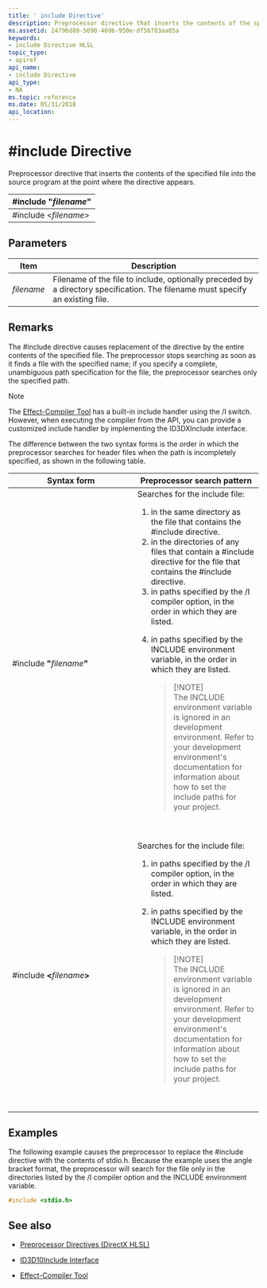 ```yaml
---
title: ' include Directive'
description: Preprocessor directive that inserts the contents of the specified file into the source program at the point where the directive appears.
ms.assetid: 24796d89-5690-469b-950e-df56783aa05a
keywords:
- include Directive HLSL
topic_type:
- apiref
api_name:
- include Directive
api_type:
- NA
ms.topic: reference
ms.date: 05/31/2018
api_location: 
---
```


# \#include Directive

Preprocessor directive that inserts the contents of the specified file into the source program at the point where the directive appears.


| \#include "*filename*"       |
|------------------------------|
| \#include <*filename*> |

## Parameters

| Item | Description |
|------|-------------|
| *filename* | Filename of the file to include, optionally preceded by a directory specification. The filename must specify an existing file. |

## Remarks

The \#include directive causes replacement of the directive by the entire contents of the specified file. The preprocessor stops searching as soon as it finds a file with the specified name; if you specify a complete, unambiguous path specification for the file, the preprocessor searches only the specified path.

> [!NOTE]
> The [Effect-Compiler Tool](https://docs.microsoft.com/windows/desktop/direct3dtools/fxc) has a built-in include handler using the /I switch. However, when executing the compiler from the API, you can provide a customized include handler by implementing the ID3DXInclude interface.

The difference between the two syntax forms is the order in which the preprocessor searches for header files when the path is incompletely specified, as shown in the following table.

<table>
<colgroup>
<col style="width: 50%" />
<col style="width: 50%" />
</colgroup>
<thead>
<tr class="header">
<th>Syntax form</th>
<th>Preprocessor search pattern</th>
</tr>
</thead>
<tbody>
<tr class="odd">
<td>#include <b>&quot;</b><em>filename</em><b>&quot;</b></td>
<td>Searches for the include file:
<ol>
<li>in the same directory as the file that contains the #include directive.</li>
<li>in the directories of any files that contain a #include directive for the file that contains the #include directive.</li>
<li>in paths specified by the /I compiler option, in the order in which they are listed.</li>
<li><p>in paths specified by the INCLUDE environment variable, in the order in which they are listed.</p>
<blockquote>
[!NOTE]<br />
The INCLUDE environment variable is ignored in an development environment. Refer to your development environment's documentation for information about how to set the include paths for your project.
</blockquote>
<p><br/></p></li>
</ol></td>
</tr>
<tr class="even">
<td>#include <b><</b><em>filename</em><b>></b></td>
<td>Searches for the include file:
<ol>
<li>in paths specified by the /I compiler option, in the order in which they are listed.</li>
<li><p>in paths specified by the INCLUDE environment variable, in the order in which they are listed.</p>
<blockquote>
[!NOTE]<br />
The INCLUDE environment variable is ignored in an development environment. Refer to your development environment's documentation for information about how to set the include paths for your project.
</blockquote>
<p><br/></p></li>
</ol></td>
</tr>
</tbody>
</table>

## Examples

The following example causes the preprocessor to replace the \#include directive with the contents of stdio.h. Because the example uses the angle bracket format, the preprocessor will search for the file only in the directories listed by the /I compiler option and the INCLUDE environment variable.

```cpp
#include <stdio.h>
```

## See also

- [Preprocessor Directives (DirectX HLSL)](dx-graphics-hlsl-appendix-preprocessor.md)

- [ID3D10Include Interface](https://docs.microsoft.com/previous-versions/windows/desktop/legacy/bb173775(v=vs.85))

- [Effect-Compiler Tool](https://docs.microsoft.com/windows/desktop/direct3dtools/fxc)
